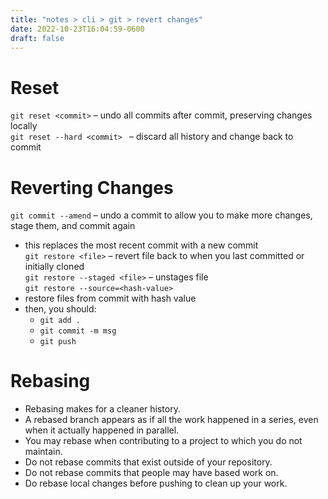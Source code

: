 ```yaml
---
title: "notes > cli > git > revert changes"
date: 2022-10-23T16:04:59-0600
draft: false
---
```

# Reset
`git reset <commit>` – undo all commits after commit, preserving changes locally  
`git reset --hard <commit> ` – discard all history and change back to commit  

# Reverting Changes
`git commit --amend` – undo a commit to allow you to make more changes, stage them, and commit again  
- this replaces the most recent commit with a new commit  
`git restore <file>` – revert file back to when you last committed or initially cloned  
`git restore --staged <file>` – unstages file  
`git restore --source=<hash-value>`  
- restore files from commit with hash value <hash>
- then, you should:
  - `git add .`
  - `git commit -m msg`
  - `git push`

# Rebasing
- Rebasing makes for a cleaner history.
- A rebased branch appears as if all the work happened in a series, even when it actually happened in parallel.
- You may rebase when contributing to a project to which you do not maintain.
- Do not rebase commits that exist outside of your repository.
- Do not rebase commits that people may have based work on.
- Do rebase local changes before pushing to clean up your work.
